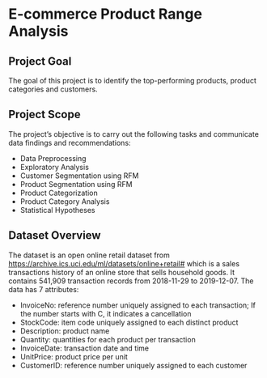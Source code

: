 # E-commerce Product Range Analysis
## Project Goal
The goal of this project is to identify the top-performing products, product categories and customers.
## Project Scope
The project’s objective is to carry out the following tasks and communicate data findings and recommendations:
- Data Preprocessing
- Exploratory Analysis
- Customer Segmentation using RFM 
- Product Segmentation using RFM 
- Product Categorization
- Product Category Analysis
- Statistical Hypotheses
## Dataset Overview
The dataset is an open online retail dataset from https://archive.ics.uci.edu/ml/datasets/online+retail#  which is a sales transactions history of an online store that sells household goods. It contains 541,909 transaction records from  2018-11-29 to 2019-12-07. The data has 7 attributes:
- InvoiceNo: reference number uniquely assigned to each transaction;
	      If the number starts with C, it indicates a cancellation
- StockCode: item code uniquely assigned to each distinct product
- Description: product name
- Quantity: quantities for each product per transaction
- InvoiceDate: transaction date and time
- UnitPrice: product price per unit
- CustomerID: reference number uniquely assigned to each customer
